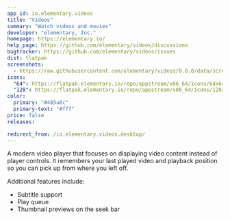 ```yaml
---
app_id: io.elementary.videos
title: "Videos"
summary: "Watch videos and movies"
developer: "elementary, Inc."
homepage: https://elementary.io/
help_page: https://github.com/elementary/videos/discussions
bugtracker: https://github.com/elementary/videos/issues
dist: flatpak
screenshots:
  - https://raw.githubusercontent.com/elementary/videos/8.0.0/data/screenshot.png
icons:
  "64": https://flatpak.elementary.io/repo/appstream/x86_64/icons/64x64/io.elementary.videos.png
  "128": https://flatpak.elementary.io/repo/appstream/x86_64/icons/128x128/io.elementary.videos.png
color:
  primary: "#485a6c"
  primary-text: "#fff"
price: false
releases:

redirect_from: /io.elementary.videos.desktop/
---
```


<p>A modern video player that focuses on displaying video content instead of player controls. It remembers your last played video and playback position so you can pick up from where you left off.</p>
<p>Additional features include:</p>
<ul>
<li>Subtitle support</li>
<li>Play queue</li>
<li>Thumbnail previews on the seek bar</li>
</ul>